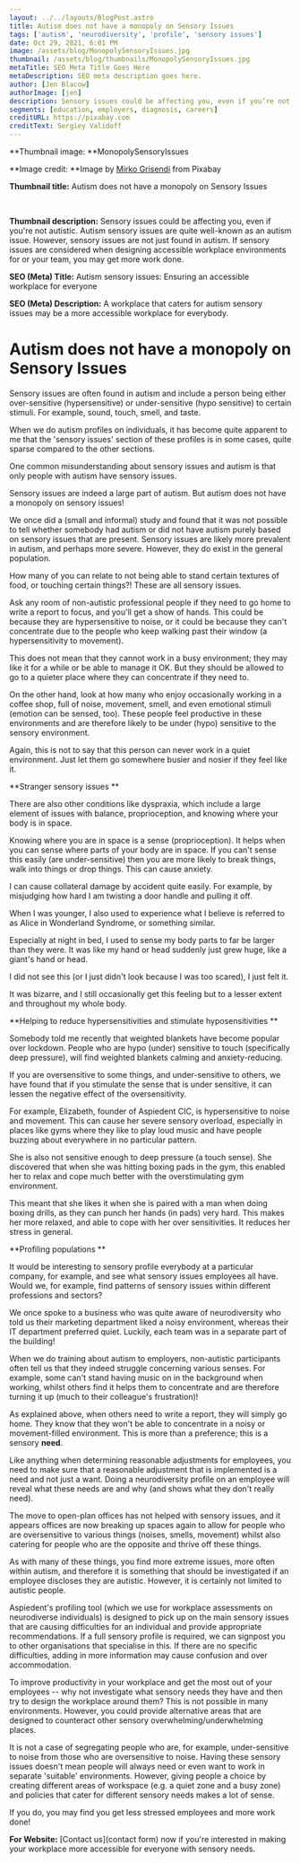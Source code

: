 ```yaml
---
layout: ../../layouts/BlogPost.astro
title: Autism does not have a monopoly on Sensory Issues
tags: ['autism', 'neurodiversity', 'profile', 'sensory issues']
date: Oct 29, 2021, 6:01 PM
image: /assets/blog/MonopolySensoryIssues.jpg
thumbnail: /assets/blog/thumbnails/MonopolySensoryIssues.jpg
metaTitle: SEO Meta Title Goes Here
metaDescription: SEO meta description goes here.
author: [Jen Blacow]
authorImage: [jen]
description: Sensory issues could be affecting you, even if you’re not autistic. Autism sensory issues are quite well-known as an autism issue. However, sensory issues are not just found in autism. If sensory issues are considered when designing accessible workplace environments for or your team, you may get more work done.
segments: [education, employers, diagnosis, careers]
creditURL: https://pixabay.com
creditText: Sergiey Validoff
---
```

**Thumbnail image: **MonopolySensoryIssues

**Image credit: **Image by [Mirko
Grisendi](https://pixabay.com/users/hurca-8968775/?utm_source=link-attribution&utm_medium=referral&utm_campaign=image&utm_content=3502291) from Pixabay 

**Thumbnail title:** Autism does not have a monopoly on Sensory Issues

 

**Thumbnail description:** Sensory issues could be affecting you, even
if you're not autistic. Autism sensory issues are quite well-known as an
autism issue. However, sensory issues are not just found in autism. If
sensory issues are considered when designing accessible
workplace environments for or your team, you may get more work done.

**SEO (Meta) Title:** Autism sensory issues: Ensuring an accessible
workplace for everyone

**SEO (Meta) Description:** A workplace that caters for autism sensory
issues may be a more accessible workplace for everybody.

Autism does not have a monopoly on Sensory Issues
=================================================

Sensory issues are often found in autism and include a person being
either over-sensitive (hypersensitive) or under-sensitive (hypo
sensitive) to certain stimuli. For example, sound, touch, smell, and
taste.

When we do autism profiles on individuals, it has become quite apparent
to me that the 'sensory issues' section of these profiles is in some
cases, quite sparse compared to the other sections.

One common misunderstanding about sensory issues and autism is that only
people with autism have sensory issues.

Sensory issues are indeed a large part of autism. But autism does not
have a monopoly on sensory issues!

We once did a (small and informal) study and found that it was not
possible to tell whether somebody had autism or did not have autism
purely based on sensory issues that are present. Sensory issues are
likely more prevalent in autism, and perhaps more severe. However, they
do exist in the general population.

How many of you can relate to not being able to stand certain textures
of food, or touching certain things?! These are all sensory issues.

Ask any room of non-autistic professional people if they need to go home
to write a report to focus, and you'll get a show of hands. This could
be because they are hypersensitive to noise, or it could be because they
can't concentrate due to the people who keep walking past their window
(a hypersensitivity to movement).

This does not mean that they cannot work in a busy environment; they may
like it for a while or be able to manage it OK. But they should be
allowed to go to a quieter place where they can concentrate if they need
to.

On the other hand, look at how many who enjoy occasionally working in a
coffee shop, full of noise, movement, smell, and even emotional stimuli
(emotion can be sensed, too). These people feel productive in these
environments and are therefore likely to be under (hypo) sensitive to
the sensory environment.

Again, this is not to say that this person can never work in a quiet
environment. Just let them go somewhere busier and nosier if they feel
like it.

**Stranger sensory issues **

There are also other conditions like dyspraxia, which include a large
element of issues with balance, proprioception, and knowing where your
body is in space.

Knowing where you are in space is a sense (proprioception). It helps
when you can sense where parts of your body are in space. If you can't
sense this easily (are under-sensitive) then you are more likely to
break things, walk into things or drop things. This can cause anxiety. 

I can cause collateral damage by accident quite easily. For example, by
misjudging how hard I am twisting a door handle and pulling it off.

When I was younger, I also used to experience what I believe is referred
to as Alice in Wonderland Syndrome, or something similar.

Especially at night in bed, I used to sense my body parts to far be
larger than they were. It was like my hand or head suddenly just grew
huge, like a giant\'s hand or head.

I did not see this (or I just didn't look because I was too scared), I
just felt it.

It was bizarre, and I still occasionally get this feeling but to a
lesser extent and throughout my whole body.

**Helping to reduce hypersensitivities and stimulate
hyposensitivities **

Somebody told me recently that weighted blankets have become popular
over lockdown. People who are hypo (under) sensitive to touch
(specifically deep pressure), will find weighted blankets calming and
anxiety-reducing.

If you are oversensitive to some things, and under-sensitive to others,
we have found that if you stimulate the sense that is under sensitive,
it can lessen the negative effect of the oversensitivity.

For example, Elizabeth, founder of Aspiedent CIC, is hypersensitive to
noise and movement. This can cause her severe sensory overload,
especially in places like gyms where they like to play loud music and
have people buzzing about everywhere in no particular pattern.

She is also not sensitive enough to deep pressure (a touch sense). She
discovered that when she was hitting boxing pads in the gym, this
enabled her to relax and cope much better with the overstimulating gym
environment.

This meant that she likes it when she is paired with a man when doing
boxing drills, as they can punch her hands (in pads) very hard. This
makes her more relaxed, and able to cope with her over sensitivities. It
reduces her stress in general.

**Profiling populations **

It would be interesting to sensory profile everybody at a particular
company, for example, and see what sensory issues employees all have.
Would we, for example, find patterns of sensory issues within different
professions and sectors?

We once spoke to a business who was quite aware of neurodiversity who
told us their marketing department liked a noisy environment, whereas
their IT department preferred quiet. Luckily, each team was in a
separate part of the building!

When we do training about autism to employers, non-autistic participants
often tell us that they indeed struggle concerning various senses. For
example, some can't stand having music on in the background when
working, whilst others find it helps them to concentrate and are
therefore turning it up (much to their colleague's frustration)!

As explained above, when others need to write a report, they will simply
go home. They know that they won't be able to concentrate in a noisy or
movement-filled environment. This is more than a preference; this is a
sensory **need**.

Like anything when determining reasonable adjustments for employees, you
need to make sure that a reasonable adjustment that is implemented is a
need and not just a want. Doing a neurodiversity profile on an employee
will reveal what these needs are and why (and shows what they don't
really need).

The move to open-plan offices has not helped with sensory issues, and it
appears offices are now breaking up spaces again to allow for people who
are oversensitive to various things (noises, smells, movement) whilst
also catering for people who are the opposite and thrive off these
things.

As with many of these things, you find more extreme issues, more often
within autism, and therefore it is something that should be investigated
if an employee discloses they are autistic. However, it is certainly not
limited to autistic people.

Aspiedent's profiling tool (which we use for workplace assessments on
neurodiverse individuals) is designed to pick up on the main sensory
issues that are causing difficulties for an individual and provide
appropriate recommendations. If a full sensory profile is required, we
can signpost you to other organisations that specialise in this. If
there are no specific difficulties, adding in more information may cause
confusion and over accommodation.

To improve productivity in your workplace and get the most out of your
employees -- why not investigate what sensory needs they have and then
try to design the workplace around them? This is not possible in many
environments. However, you could provide alternative areas that are
designed to counteract other sensory overwhelming/underwhelming places.

It is not a case of segregating people who are, for example,
under-sensitive to noise from those who are oversensitive to noise.
Having these sensory issues doesn't mean people will always need or even
want to work in separate 'suitable' environments. However, giving people
a choice by creating different areas of workspace (e.g. a quiet zone and
a busy zone) and policies that cater for different sensory needs makes a
lot of sense.

If you do, you may find you get less stressed employees and more work
done!

**For Website:** [Contact us](contact form) now if you\'re interested in
making your workplace more accessible for everyone with sensory needs.
